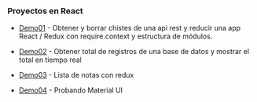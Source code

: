 ### Proyectos en React

- [Demo01](https://github.com/Beor18/proyectos-con-react/tree/master/demo001) - Obtener y borrar chistes de una api rest y reducir una app React / Redux con require.context y estructura de módulos.

- [Demo02](https://github.com/Beor18/proyectos-con-react/tree/master/demo002) - Obtener total de registros de una base de datos y mostrar el total en tiempo real

- [Demo03](https://github.com/Beor18/proyectos-con-react/tree/master/demo003) - Lista de notas con redux

- [Demo04](https://github.com/Beor18/proyectos-con-react/tree/master/demo004) - Probando Material UI
